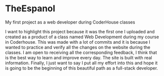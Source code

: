 # TheEspanol
My first project as a web developer during CoderHouse classes


I want to highlight this project because it was the first one I uploaded and created as a product of a class named Web Development during my course in Coderhouse. This was made with a lot of commits and it is because
I wanted to practice and verify all the changes on the website during the classes. I am open to receiving all the corresponding feedback, I think that is the best way to learn and improve every day. The site is built 
with real information. Finally, I just want to say I put all my effort into this and hope it is going to be the beginning of this beautiful path as a full-stack developer. 
